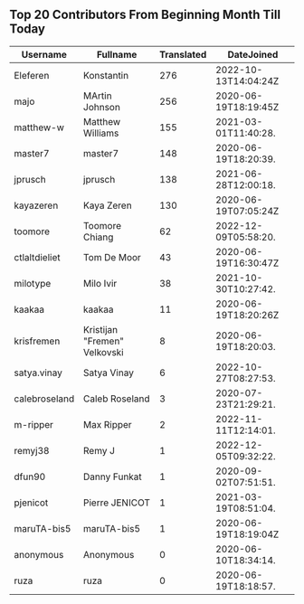 ## Top 20 Contributors From Beginning Month Till Today ##
|Username|Fullname|Translated|DateJoined|
|--------|--------|----------|----------|
|Eleferen|Konstantin|276|2022-10-13T14:04:24Z|
|majo|MArtin Johnson|256|2020-06-19T18:19:45Z|
|matthew-w|Matthew Williams|155|2021-03-01T11:40:28.|
|master7|master7|148|2020-06-19T18:20:39.|
|jprusch|jprusch|138|2021-06-28T12:00:18.|
|kayazeren|Kaya Zeren|130|2020-06-19T07:05:24Z|
|toomore|Toomore Chiang|62|2022-12-09T05:58:20.|
|ctlaltdieliet|Tom De Moor|43|2020-06-19T16:30:47Z|
|milotype|Milo Ivir|38|2021-10-30T10:27:42.|
|kaakaa|kaakaa|11|2020-06-19T18:20:26Z|
|krisfremen|Kristijan "Fremen" Velkovski|8|2020-06-19T18:20:03.|
|satya.vinay|Satya Vinay|6|2022-10-27T08:27:53.|
|calebroseland|Caleb Roseland|3|2020-07-23T21:29:21.|
|m-ripper|Max Ripper|2|2022-11-11T12:14:01.|
|remyj38|Remy J|1|2022-12-05T09:32:22.|
|dfun90|Danny Funkat|1|2020-09-02T07:51:51.|
|pjenicot|Pierre JENICOT|1|2021-03-19T08:51:04.|
|maruTA-bis5|maruTA-bis5|1|2020-06-19T18:19:04Z|
|anonymous|Anonymous|0|2020-06-10T18:34:14.|
|ruza|ruza|0|2020-06-19T18:18:57.|
